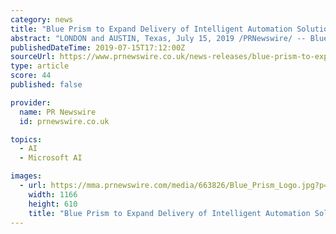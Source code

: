 ```yaml
---
category: news
title: "Blue Prism to Expand Delivery of Intelligent Automation Solutions on Microsoft Azure"
abstract: "LONDON and AUSTIN, Texas, July 15, 2019 /PRNewswire/ -- Blue Prism (AIM: PRSM), a leader in Robotic Process Automation (RPA), today announced plans to deliver leading-edge intelligent automation solutions and cognitive services on Microsoft Azure."
publishedDateTime: 2019-07-15T17:12:00Z
sourceUrl: https://www.prnewswire.co.uk/news-releases/blue-prism-to-expand-delivery-of-intelligent-automation-solutions-on-microsoft-azure-813424934.html
type: article
score: 44
published: false

provider:
  name: PR Newswire
  id: prnewswire.co.uk

topics:
  - AI
  - Microsoft AI

images:
  - url: https://mma.prnewswire.com/media/663826/Blue_Prism_Logo.jpg?p=facebook
    width: 1166
    height: 610
    title: "Blue Prism to Expand Delivery of Intelligent Automation Solutions on Microsoft Azure"
---
```


